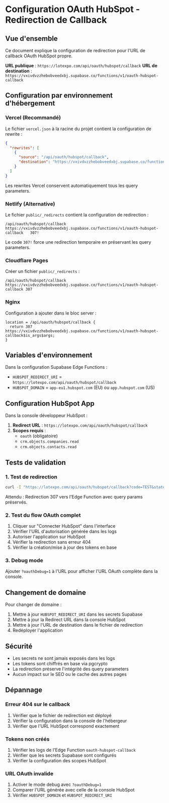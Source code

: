 # Configuration OAuth HubSpot - Redirection de Callback

## Vue d'ensemble

Ce document explique la configuration de redirection pour l'URL de callback OAuth HubSpot propre.

**URL publique** : `https://lotexpo.com/api/oauth/hubspot/callback`
**URL de destination** : `https://vxivdvzzhebobveedxbj.supabase.co/functions/v1/oauth-hubspot-callback`

## Configuration par environnement d'hébergement

### Vercel (Recommandé)

Le fichier `vercel.json` à la racine du projet contient la configuration de rewrite :

```json
{
  "rewrites": [
    {
      "source": "/api/oauth/hubspot/callback",
      "destination": "https://vxivdvzzhebobveedxbj.supabase.co/functions/v1/oauth-hubspot-callback"
    }
  ]
}
```

Les rewrites Vercel conservent automatiquement tous les query parameters.

### Netlify (Alternative)

Le fichier `public/_redirects` contient la configuration de redirection :

```
/api/oauth/hubspot/callback   https://vxivdvzzhebobveedxbj.supabase.co/functions/v1/oauth-hubspot-callback   307!
```

Le code `307!` force une redirection temporaire en préservant les query parameters.

### Cloudflare Pages

Créer un fichier `public/_redirects` :

```
/api/oauth/hubspot/callback https://vxivdvzzhebobveedxbj.supabase.co/functions/v1/oauth-hubspot-callback 307
```

### Nginx

Configuration à ajouter dans le bloc server :

```nginx
location = /api/oauth/hubspot/callback {
  return 307 https://vxivdvzzhebobveedxbj.supabase.co/functions/v1/oauth-hubspot-callback$is_args$args;
}
```

## Variables d'environnement

Dans la configuration Supabase Edge Functions :

- `HUBSPOT_REDIRECT_URI` = `https://lotexpo.com/api/oauth/hubspot/callback`
- `HUBSPOT_DOMAIN` = `app-eu1.hubspot.com` (EU) ou `app.hubspot.com` (US)

## Configuration HubSpot App

Dans la console développeur HubSpot :

1. **Redirect URL** : `https://lotexpo.com/api/oauth/hubspot/callback`
2. **Scopes requis** :
   - `oauth` (obligatoire)
   - `crm.objects.companies.read`
   - `crm.objects.contacts.read`

## Tests de validation

### 1. Test de redirection

```bash
curl -I "https://lotexpo.com/api/oauth/hubspot/callback?code=TEST&state=TEST"
```

Attendu : Redirection 307 vers l'Edge Function avec query params préservés.

### 2. Test du flow OAuth complet

1. Cliquer sur "Connecter HubSpot" dans l'interface
2. Vérifier l'URL d'autorisation générée dans les logs
3. Autoriser l'application sur HubSpot
4. Vérifier la redirection sans erreur 404
5. Vérifier la création/mise à jour des tokens en base

### 3. Debug mode

Ajouter `?oauthDebug=1` à l'URL pour afficher l'URL OAuth complète dans la console.

## Changement de domaine

Pour changer de domaine :

1. Mettre à jour `HUBSPOT_REDIRECT_URI` dans les secrets Supabase
2. Mettre à jour la Redirect URL dans la console HubSpot
3. Mettre à jour l'URL de destination dans le fichier de redirection
4. Redéployer l'application

## Sécurité

- Les secrets ne sont jamais exposés dans les logs
- Les tokens sont chiffrés en base via pgcrypto
- La redirection préserve l'intégrité des query parameters
- Aucun impact sur le SEO ou le cache des autres pages

## Dépannage

### Erreur 404 sur le callback

1. Vérifier que le fichier de redirection est déployé
2. Vérifier la configuration dans la console de l'hébergeur
3. Vérifier que l'URL HubSpot correspond exactement

### Tokens non créés

1. Vérifier les logs de l'Edge Function `oauth-hubspot-callback`
2. Vérifier que les secrets Supabase sont configurés
3. Vérifier la configuration des scopes HubSpot

### URL OAuth invalide

1. Activer le mode debug avec `?oauthDebug=1`
2. Comparer l'URL générée avec celle de la console HubSpot
3. Vérifier `HUBSPOT_DOMAIN` et `HUBSPOT_REDIRECT_URI`